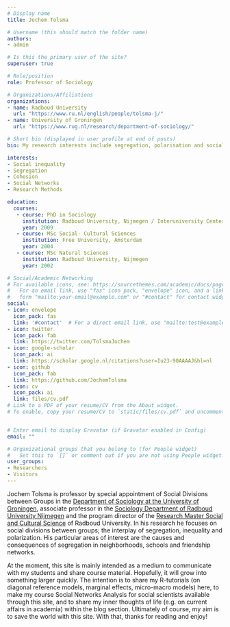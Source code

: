 ```yaml
---
# Display name
title: Jochem Tolsma

# Username (this should match the folder name)
authors:
- admin

# Is this the primary user of the site?
superuser: true

# Role/position
role: Professor of Sociology

# Organizations/Affiliations
organizations:
- name: Radboud University
  url: "https://www.ru.nl/english/people/tolsma-j/"
- name: University of Groningen
  url: "https://www.rug.nl/research/department-of-sociology/"

# Short bio (displayed in user profile at end of posts)
bio: My research interests include segregation, polarisation and social inequality.

interests:
- Social inequality
- Segregation
- Cohesion
- Social Networks
- Research Methods

education:
  courses:
   - course: PhD in Sociology
     institution: Radboud University, Nijmegen / Interuniversity Center for Social Science Theory and Methodology
     year: 2009
   - course: MSc Social- Cultural Sciences 
     institution: Free University, Amsterdam
     year: 2004
   - course: MSc Natural Sciences 
     institution: Radboud University, Nijmegen
     year: 2002

# Social/Academic Networking
# For available icons, see: https://sourcethemes.com/academic/docs/page-builder/#icons
#   For an email link, use "fas" icon pack, "envelope" icon, and a link in the
#   form "mailto:your-email@example.com" or "#contact" for contact widget.
social:
- icon: envelope
  icon_pack: fas
  link: '#contact'  # For a direct email link, use "mailto:test@example.org".
- icon: twitter
  icon_pack: fab
  link: https://twitter.com/TolsmaJochem
- icon: google-scholar
  icon_pack: ai
  link: https://scholar.google.nl/citations?user=Iu23-90AAAAJ&hl=nl
- icon: github
  icon_pack: fab
  link: https://github.com/JochemTolsma
- icon: cv
  icon_pack: ai
  link: files/cv.pdf
# Link to a PDF of your resume/CV from the About widget.
# To enable, copy your resume/CV to `static/files/cv.pdf` and uncomment the lines below.


# Enter email to display Gravatar (if Gravatar enabled in Config)
email: ""

# Organizational groups that you belong to (for People widget)
#   Set this to `[]` or comment out if you are not using People widget.
user_groups:
- Researchers
- Visitors
---
```


Jochem Tolsma is professor by special appointment of Social Divisions between Groups in the [Department of Sociology at the University of Groningen](https://www.rug.nl/gmw/sociology/), associate professor in the [Sociology Department of Radboud University Nijmegen](https://www.ru.nl/sociology/) and the program director of the [Research Master Social and Cultural Science](https://www.ru.nl/courseguides/socsci/research-master/social-cultural-science/) of Radboud University.
In his research he focuses on social divisions between groups; the interplay of segregation, inequality and polarization. His particular areas of interest are the causes and consequences of segregation in neighborhoods, schools and friendship networks.

At the moment, this site is mainly intended as a medium to communicate with my students and share course material. Hopefully, it will grow into something larger quickly. The intention is to share my R-tutorials (on diagonal reference models, marginal effects, micro-macro models) here, to make my course Social Networks Analysis for social scientists available through this site, and to share my inner thoughts of life (e.g. on current affairs in academia) within the blog section. Ultimately of course, my aim is to save the world with this site. With that, thanks for reading and enjoy! 
